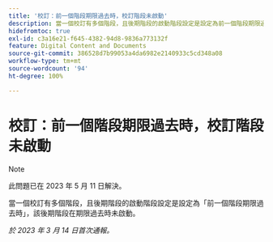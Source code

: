 ```yaml
---
title: '校訂：前一個階段期限過去時，校訂階段未啟動'
description: 當一個校訂有多個階段，且後期階段的啟動階段設定是設定為前一個階段期限過去時，該後期階段在期限過去時未啟動。
hidefromtoc: true
exl-id: c3a16e21-f645-4382-94d8-9836a773132f
feature: Digital Content and Documents
source-git-commit: 386528d7b99053a4da6982e2140933c5cd348a08
workflow-type: tm+mt
source-wordcount: '94'
ht-degree: 100%

---
```


# 校訂：前一個階段期限過去時，校訂階段未啟動

<!--This article is on the WF and WFP TOC-->

>[!NOTE]
>
>此問題已在 2023 年 5 月 11 日解決。

當一個校訂有多個階段，且後期階段的啟動階段設定是設定為「前一個階段期限過去時」，該後期階段在期限過去時未啟動。

_於 2023 年 3 月 14 日首次通報。_
